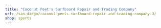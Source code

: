 ```yaml
---
title: "Coconut Peet's Surfboard Repair and Trading Company"
url: /san-diego/coconut-peets-surfboard-repair-and-trading-company-3/
shop: sports
---
```

